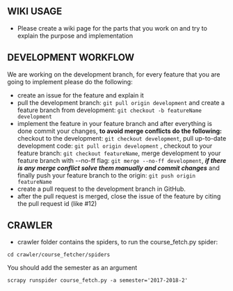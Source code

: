 ## WIKI USAGE

- Please create a wiki page for the parts that you work on and try to explain the purpose and implementation

## DEVELOPMENT WORKFLOW

We are working on the development branch, for every feature that you are going to implement please do the following:
- create an issue for the feature and explain it
- pull the development branch: ```git pull origin development``` and create a feature branch from development: ```git checkout -b featureName development``` 
- implement the feature in your feature branch and after everything is done commit your changes, **to avoid merge conflicts do the following:** checkout to the development: ```git checkout development```, pull up-to-date development code: ```git pull origin development``` , checkout to your feature branch: ```git checkout featureName```, merge development to your feature branch with --no-ff flag: ```git merge --no-ff development```, ***if there is any merge conflict solve them manually and commit changes*** and finally push your feature branch to the origin: ```git push origin featureName```
- create a pull request to the development branch in GitHub.
- after the pull request is merged, close the issue of the feature by citing the pull request id (like #12)

## CRAWLER

- crawler folder contains the spiders, to run the course_fetch.py spider:

```cd crawler/course_fetcher/spiders```

You should add the semester as an argument

```scrapy runspider course_fetch.py -a semester='2017-2018-2'```
